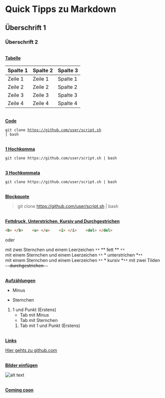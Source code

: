 # Quick Tipps zu Markdown

## Überschrift 1

### Überschrift 2

<br>
<u><b>Tabelle</b></u>

| Spalte 1 | Spalte 2 | Spalte 3 |
| --- | --- | --- |
| Zeile 1 | Zeile 1 | Spalte 1 |
| Zeile 2 | Zeile 2 | Spalte 2 |
| Zeile 3 | Zeile 3 | Spalte 3 |
| Zeile 4 | Zeile 4 | Spalte 4 |

<br>
<u><b>Code</b></u>

<code>git clone https://github.com/user/script.sh | bash</code>

<br>
<u><b>1 Hochkomma</b></u>

`git clone https://github.com/user/script.sh | bash`

<br>
<u><b>3 Hochkommata</b></u>

```
git clone https://github.com/user/script.sh | bash
```

<br>
<u><b>Blockquote</b></u>

> git clone https://github.com/user/script.sh | bash

<br>
<u><b>Fettdruck, Unterstrichen, Kursiv und Durchgestrichen</b></u>

```html
<b> </b>	<u> </u>	<i> </i>	<del> </del>
```
oder

mit zwei Sternchen und einem Leerzeichen `**` ** fett ** `**`  
mit einem Sternchen und einem Leerzeichen `**` * unterstrichen *`**`  
mit einem Sternchen und einem Leerzeichen `**` * kursiv *`**`
mit zwei Tilden `~~`<del>durchgestrichen</del>`~~`

<br>
<u><b>Aufzählungen</b></u>

- Minus
* Sternchen
1. 1 und Punkt (Erstens)
	- Tab mit Minus
	* Tab mit Sternchen
	1. Tab mit 1 und Punkt (Erstens)

<br>
<u><b>Links</b></u>

[Hier gehts zu github.com](http://github.com)

<br>
<u><b>Bilder einfügen</b></u>

![alt text](http://picsum.photos/200/200)

<br>
<u><b>Coming coon</b></u>
